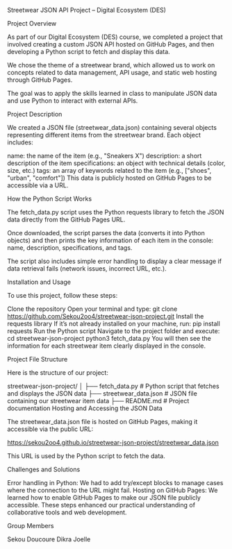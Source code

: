 Streetwear JSON API Project – Digital Ecosystem (DES)

Project Overview

As part of our Digital Ecosystem (DES) course, we completed a project that involved creating a custom JSON API hosted on GitHub Pages, and then developing a Python script to fetch and display this data.

We chose the theme of a streetwear brand, which allowed us to work on concepts related to data management, API usage, and static web hosting through GitHub Pages.

The goal was to apply the skills learned in class to manipulate JSON data and use Python to interact with external APIs.

Project Description

We created a JSON file (streetwear_data.json) containing several objects representing different items from the streetwear brand. Each object includes:

name: the name of the item (e.g., "Sneakers X")
description: a short description of the item
specifications: an object with technical details (color, size, etc.)
tags: an array of keywords related to the item (e.g., ["shoes", "urban", "comfort"])
This data is publicly hosted on GitHub Pages to be accessible via a URL.

How the Python Script Works

The fetch_data.py script uses the Python requests library to fetch the JSON data directly from the GitHub Pages URL.

Once downloaded, the script parses the data (converts it into Python objects) and then prints the key information of each item in the console: name, description, specifications, and tags.

The script also includes simple error handling to display a clear message if data retrieval fails (network issues, incorrect URL, etc.).

Installation and Usage

To use this project, follow these steps:

Clone the repository
Open your terminal and type:
git clone https://github.com/Sekou2oo4/streetwear-json-project.git
Install the requests library
If it’s not already installed on your machine, run:
pip install requests
Run the Python script
Navigate to the project folder and execute:
cd streetwear-json-project
python3 fetch_data.py
You will then see the information for each streetwear item clearly displayed in the console.

Project File Structure

Here is the structure of our project:

streetwear-json-project/
│
├── fetch_data.py           # Python script that fetches and displays the JSON data
├── streetwear_data.json    # JSON file containing our streetwear item data
├── README.md               # Project documentation
Hosting and Accessing the JSON Data

The streetwear_data.json file is hosted on GitHub Pages, making it accessible via the public URL:

https://sekou2oo4.github.io/streetwear-json-project/streetwear_data.json

This URL is used by the Python script to fetch the data.

Challenges and Solutions

Error handling in Python: We had to add try/except blocks to manage cases where the connection to the URL might fail.
Hosting on GitHub Pages: We learned how to enable GitHub Pages to make our JSON file publicly accessible.
These steps enhanced our practical understanding of collaborative tools and web development.

Group Members

Sekou Doucoure
Dikra
Joelle
